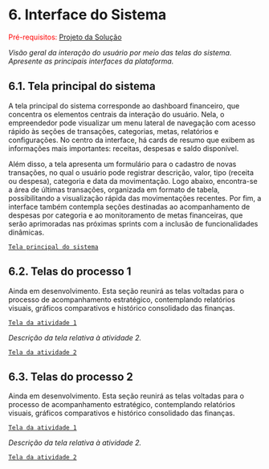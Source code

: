 
# 6. Interface do Sistema

<span style="color:red">Pré-requisitos: <a href="4-Projeto-Solucao.md"> Projeto da Solução</a></span>

_Visão geral da interação do usuário por meio das telas do sistema. Apresente as principais interfaces da plataforma._

## 6.1. Tela principal do sistema

A tela principal do sistema corresponde ao dashboard financeiro, que concentra os elementos centrais da interação do usuário. Nela, o empreendedor pode visualizar um menu lateral de navegação com acesso rápido às seções de transações, categorias, metas, relatórios e configurações. No centro da interface, há cards de resumo que exibem as informações mais importantes: receitas, despesas e saldo disponível.

Além disso, a tela apresenta um formulário para o cadastro de novas transações, no qual o usuário pode registrar descrição, valor, tipo (receita ou despesa), categoria e data da movimentação. Logo abaixo, encontra-se a área de últimas transações, organizada em formato de tabela, possibilitando a visualização rápida das movimentações recentes. Por fim, a interface também contempla seções destinadas ao acompanhamento de despesas por categoria e ao monitoramento de metas financeiras, que serão aprimoradas nas próximas sprints com a inclusão de funcionalidades dinâmicas.

[`Tela principal do sistema`](images/)


## 6.2. Telas do processo 1

Ainda em desenvolvimento. Esta seção reunirá as telas voltadas para o processo de acompanhamento estratégico, contemplando relatórios visuais, gráficos comparativos e histórico consolidado das finanças.

[`Tela da atividade 1`](images/)

_Descrição da tela relativa à atividade 2._

[`Tela da atividade 2`](images/)


## 6.3. Telas do processo 2

Ainda em desenvolvimento. Esta seção reunirá as telas voltadas para o processo de acompanhamento estratégico, contemplando relatórios visuais, gráficos comparativos e histórico consolidado das finanças.

[`Tela da atividade 1`](images/)

_Descrição da tela relativa à atividade 2._

[`Tela da atividade 2`](images/)